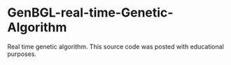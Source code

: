 # GenBGL-real-time-Genetic-Algorithm
Real time genetic algorithm. This source code was posted with educational purposes.
